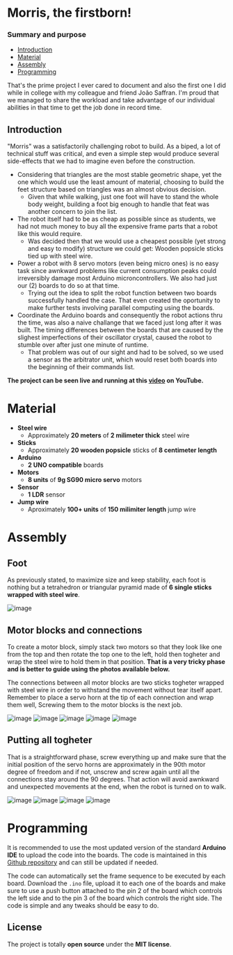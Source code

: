 # Morris, the firstborn!
### Summary and purpose

* [Introduction](#Introduction)
* [Material](#Material)
* [Assembly](#Assembly)
* [Programming](#Programming)

That's the prime project I ever cared to document and also the first one I did while in college with my colleague and friend João Saffran. I'm proud that we managed to share the workload and take advantage of our individual abilities in that time to get the job done in record time.

## Introduction
"Morris" was a satisfactorily challenging robot to build. As a biped, a lot of technical stuff was critical, and even a simple step would produce several side-effects that we had to imagine even before the construction.

* Considering that triangles are the most stable geometric shape, yet the one which would use the least amount of material, choosing to build the feet structure based on triangles was an almost obvious decision.
    * Given that while walking, just one foot will have to stand the whole body weight, building a foot big enough to handle that feat was another concern to join the list.
* The robot itself had to be as cheap as possible since as students, we had not much money to buy all the expensive frame parts that a robot like this would require.
    * Was decided then that we would use a cheapest possible (yet strong and easy to modify) structure we could get: Wooden popsicle sticks tied up with steel wire.
* Power a robot with 8 servo motors (even being micro ones) is no easy task since awnkward problems like current consumption peaks could irreversibly damage most Arduino microncontrollers. We also had just our (2) boards to do so at that time.
    * Trying out the idea to split the robot function between two boards successfully handled the case. That even created the oportunity to make further tests involving parallel computing using the boards.
* Coordinate the Arduino boards and consequently the robot actions thru the time, was also a naive challange that we faced just long after it was built. The timing differences between the boards that are caused by the slighest imperfections of their oscillator crystal, caused the robot to stumble over after just one minute of runtime.
    * That problem was out of our sight and had to be solved, so we used a sensor as the arbitrator unit, which would reset both boards into the beginning of their commands list.

**The project can be seen live and running at this [video](https://www.youtube.com/watch?v=o8BQFcMctYs) on YouTube.**

# Material
* **Steel wire**
    * Approximately **20 meters** of **2 milimeter thick** steel wire
* **Sticks**
    * Approximately **20 wooden popsicle** sticks of **8 centimeter length**
* **Arduino**
    * **2 UNO compatible** boards
* **Motors**
    * **8 units** of **9g SG90 micro servo** motors
* **Sensor**
    * **1 LDR** sensor
* **Jump wire**
    * Aproximately **100+ units** of **150 milimiter length** jump wire
    
# Assembly
## Foot
As previously stated, to maximize size and keep stability, each foot is nothing but a tetrahedron or triangular pyramid made of **6 single sticks wrapped with steel wire**.

![image](res/footdesign.jpg)

## Motor blocks and connections
To create a motor block, simply stack two motors so that they look like one from the top and then rotate the top one to the left, hold then togheter and wrap the steel wire to hold them in that position. **That is a very tricky phase and is better to guide using the photos available below.**

The connections between all motor blocks are two sticks togheter wrapped with steel wire in order to withstand the movement without tear itself apart. Remember to place a servo horn at the tip of each connection and wrap them well, Screwing them to the motor blocks is the next job.

![image](res/servoblock.jpg)
![image](res/servoblock2.jpg)
![image](res/servoblock3.jpg)
![image](res/servoblock4.jpg)
![image](res/servoblock5.jpg)

## Putting all togheter
That is a straightforward phase, screw everything up and make sure that the initial position of the servo horns are approximately in the 90th motor degree of freedom and if not, unscrew and screw again until all the connections stay around the 90 degrees. That action will avoid awnkward and unexpected movements at the end, when the robot is turned on to walk.

![image](res/splitparts.jpg)
![image](res/standup.jpg)
![image](res/standupside.jpg)
![image](res/standupside2.jpg)

# Programming
It is recommended to use the most updated version of the standard **Arduino IDE** to upload the code into the boards.
The code is maintained in this [Github repository](https://github.com/phtdacosta/morris-robot-project) and can still be updated if needed.

The code can automatically set the frame sequence to be executed by each board. Download the `.ino` file, upload it to each one of the boards and make sure to use a push button attached to the pin 2 of the board which controls the left side and to the pin 3 of the board which controls the right side. The code is simple and any tweaks should be easy to do.

## License
The project is totally **open source** under the **MIT license**.